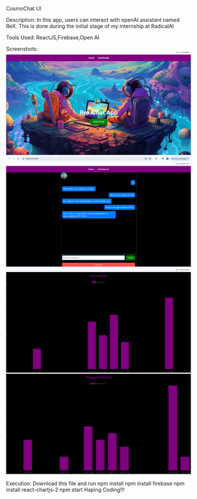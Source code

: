 CosmoChat UI

Description:
In this app, users can interact with openAI assistant named ReX. This is done during the initial stage of my internship at RadicalAI

Tools Used:
ReactJS,Firebase,Open AI

Screenshots:
![Home page](src/assets/images/Picture1.png)
![Chat Page](src/assets/images/Picture2.png)
![Activity Dashboard Page](src/assets/images/Picture3.png)
![Activity Dashboard Page](src/assets/images/Picture4.png)

Execution:
Download this file and run
npm install
npm install firebase
npm install react-chartjs-2
npm start
Haping Coding!!!


